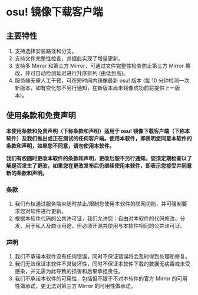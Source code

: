 # osu! 镜像下载客户端
## 主要特性
1. 支持选择安装路径和分支。
2. 支持文件完整性检查，并据此实现了增量更新。
3. 支持多 Mirror 和第三方 Mirror，可通过文件完整性检查防止第三方 Mirror 篡改，并可自动检测延迟进行升序排列 (由低到高)。
4. 服务端无需人工干预，可在短时间内镜像最新 osu! 版本 (每 10 分钟检测一次新版本，如有变化恕不另行通知，在新版本尚未镜像成功前将提供上一版本)。

## 使用条款和免责声明
**本使用条款和免责声明（下称条款和声明）适用于 osu! 镜像下载客户端（下称本软件）及我们推出或正在测试的任何客户端。使用本软件，即表明您同意本软件的条款和声明，如果您不同意，请勿使用本软件。**

**我们有权随时更改本软件的条款和声明，更改后恕不另行通知。您须定期检查以了解是否发生了更改，如果您在更改发布后仍继续使用本软件，即表示您接受并同意新的条款和声明。**

### 条款
1. 我们有权通过服务端来随时禁止/限制您使用本软件的联网功能，并可强制要求您对软件进行更新。
2. 根据本软件代码的公共许可证，我们允许您：自由对本软件的代码修改、分发、用于私人及商业用途，但必须开源并使用与本软件相同的公共许可证。

### 声明
1. 我们不承诺本软件没有任何错误，同时不保证错误将会及时得到处理和修复。
2. 我们无法保证本软件不具破坏性，同时不保证本软件下载的数据无病毒或未受感染，并无需为此导致的损害和后果承担责任。
3. 我们不承诺本软件的可用性，包括但不限于不对本软件的官方 Mirror 的可用性做承诺，更无法对第三方 Mirror 的可用性做承诺。
